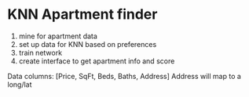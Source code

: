 <h1>KNN Apartment finder</h1>

1) mine for apartment data
2) set up data for KNN based on preferences
3) train network
4) create interface to get apartment info and score

<p>
Data columns: [Price, SqFt, Beds, Baths, Address]
Address will map to a long/lat 
</p>